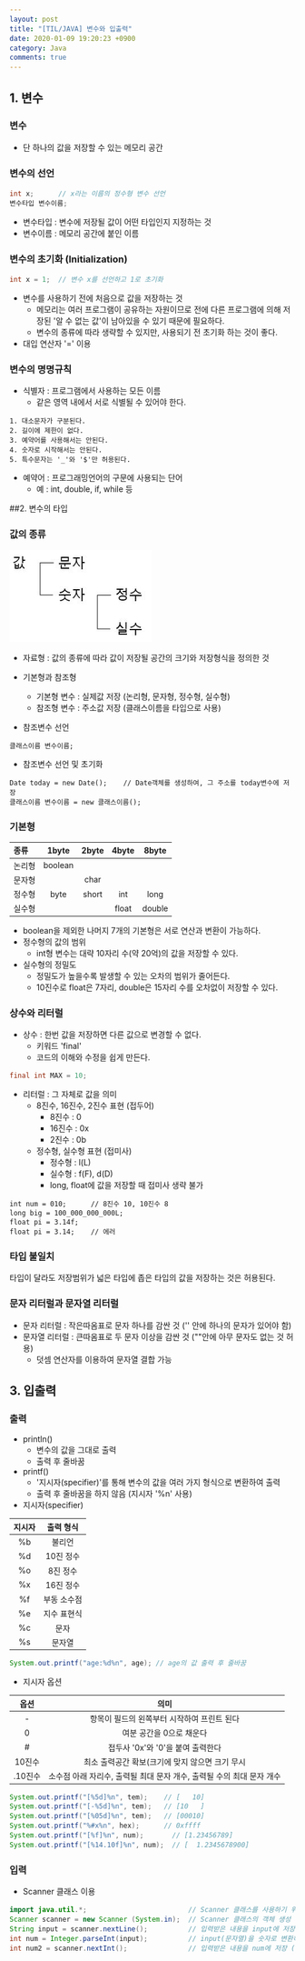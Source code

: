 ```yaml
---
layout: post
title: "[TIL/JAVA] 변수와 입출력"
date: 2020-01-09 19:20:23 +0900
category: Java
comments: true
---
```


## 1. 변수
### 변수
* 단 하나의 값을 저장할 수 있는 메모리 공간

### 변수의 선언
```java
int x;      // x라는 이름의 정수형 변수 선언
변수타입 변수이름;
```
* 변수타입 : 변수에 저장될 값이 어떤 타입인지 지정하는 것
* 변수이름 : 메모리 공간에 붙인 이름

### 변수의 초기화 (Initialization)
```java
int x = 1;  // 변수 x를 선언하고 1로 초기화
```
* 변수를 사용하기 전에 처음으로 값을 저장하는 것
  * 메모리는 여러 프로그램이 공유하는 자원이므로 전에 다른 프로그램에 의해 저장된 '알 수 없는 값'이 남아있을 수 있기 때문에 필요하다.
  * 변수의 종류에 따라 생략할 수 있지만, 사용되기 전 초기화 하는 것이 좋다.
* 대입 연산자 '=' 이용

### 변수의 명명규칙
* 식별자 : 프로그램에서 사용하는 모든 이름
  * 같은 영역 내에서 서로 식별될 수 있어야 한다.
```
1. 대소문자가 구분된다.
2. 길이에 제한이 없다.
3. 예약어를 사용해서는 안된다.
4. 숫자로 시작해서는 안된다.
5. 특수문자는 '_'와 '$'만 허용된다.
```
* 예약어 : 프로그래밍언어의 구문에 사용되는 단어
  * 예 : int, double, if, while 등

##2. 변수의 타입

### 값의 종류
![data_type](/assets/images/data_type.JPG)
* 자료형 : 값의 종류에 따라 값이 저장될 공간의 크기와 저장형식을 정의한 것
* 기본형과 참조형
  * 기본형 변수 : 실제값 저장 (논리형, 문자형, 정수형, 실수형)
  * 참조형 변수 : 주소값 저장 (클래스이름을 타입으로 사용)
  
* 참조변수 선언
```
클래스이름 변수이름;
```
* 참조변수 선언 및 초기화
```
Date today = new Date();    // Date객체를 생성하여, 그 주소를 today변수에 저장
클래스이름 변수이름 = new 클래스이름();
```

### 기본형

|종류|1byte|2byte|4byte|8byte|
|:-----|:-----:|:-----:|:-----:|:-----:|
|논리형|boolean| | | |
|문자형| |char| | |
|정수형|byte|short|int|long|
|실수형| | |float|double|

* boolean을 제외한 나머지 7개의 기본형은 서로 연산과 변환이 가능하다.
* 정수형의 값의 범위
  * int형 변수는 대략 10자리 수(약 20억)의 값을 저장할 수 있다.
* 실수형의 정밀도
  * 정밀도가 높을수록 발생할 수 있는 오차의 범위가 줄어든다.
  * 10진수로 float은 7자리, double은 15자리 수를 오차없이 저장할 수 있다.

### 상수와 리터럴
* 상수 : 한번 값을 저장하면 다른 값으로 변경할 수 없다.
  * 키워드 'final'
  * 코드의 이해와 수정을 쉽게 만든다.
```java
final int MAX = 10;
```

* 리터럴 : 그 자체로 값을 의미
  * 8진수, 16진수, 2진수 표현 (접두어)
    * 8진수 : 0
    * 16진수 : 0x
    * 2진수 : 0b
  * 정수형, 실수형 표현 (접미사)
    * 정수형 : l(L)
    * 실수형 : f(F), d(D)
    * long, float에 값을 저장할 때 접미사 생략 불가  

```
int num = 010;      // 8진수 10, 10진수 8
long big = 100_000_000_000L;
float pi = 3.14f;
float pi = 3.14;    // 에러
```

### 타입 불일치
타입이 달라도 저장범위가 넓은 타입에 좁은 타입의 값을 저장하는 것은 허용된다.

### 문자 리터럴과 문자열 리터럴
* 문자 리터럴 : 작은따옴표로 문자 하나를 감싼 것 ('' 안에 하나의 문자가 있어야 함)
* 문자열 리터럴 : 큰따옴표로 두 문자 이상을 감싼 것 (""안에 아무 문자도 없는 것 허용)
  * 덧셈 연산자를 이용하여 문자열 결합 가능
  
## 3. 입출력
### 출력
* println()
  * 변수의 값을 그대로 출력
  * 출력 후 줄바꿈
* printf()
  * '지시자(specifier)'를 통해 변수의 값을 여러 가지 형식으로 변환하여 출력
  * 출력 후 줄바꿈을 하지 않음 (지시자 '%n' 사용)
* 지시자(specifier)

|지시자|출력 형식|
|:-----:|:-----:|
|%b|불리언|  
|%d|10진 정수|
|%o|8진 정수|
|%x|16진 정수|
|%f|부동 소수점|
|%e|지수 표현식|
|%c|문자|
|%s|문자열|

```java
System.out.printf("age:%d%n", age); // age의 값 출력 후 줄바꿈
```
  * 지시자 옵션
  
  |옵션|의미|
  |:---:|:---:|
  |-|항목이 필드의 왼쪽부터 시작하여 프린트 된다|
  |0|여분 공간을 0으로 채운다|
  |#|접두사 '0x'와 '0'을 붙여 출력한다|
  |10진수|최소 출력공간 확보(크기에 맞지 않으면 크기 무시|
  |.10진수|소수점 아래 자리수, 출력될 최대 문자 개수, 출력될 수의 최대 문자 개수|
  
```java
System.out.printf("[%5d]%n", tem);    // [   10]
System.out.printf("[-%5d]%n", tem);   // [10   ]
System.out.printf("[%05d]%n", tem);   // [00010]
System.out.printf("%#x%n", hex);      // 0xffff
System.out.printf("[%f]%n", num);       // [1.23456789]
System.out.printf("[%14.10f]%n", num);  // [  1.2345678900]
```
  
### 입력
* Scanner 클래스 이용
```java
import java.util.*;                         // Scanner 클래스를 사용하기 위해 추가
Scanner scanner = new Scanner (System.in);  // Scanner 클래스의 객체 생성
String input = scanner.nextLine();          // 입력받은 내용을 input에 저장 (문자열로 저장)
int num = Integer.parseInt(input);          // input(문자열)을 숫자로 변환하여 num에 저장
int num2 = scanner.nextInt();               // 입력받은 내용을 num에 저장 (정수로 저장)
```

